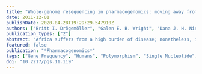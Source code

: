 ```yaml
---
title: "Whole-genome resequencing in pharmacogenomics: moving away from past disparities to globally representative applications"
date: 2011-12-01
publishDate: 2020-04-28T19:29:29.547910Z
authors: ["Britt I. Drögemöller", "Galen E. B. Wright", "Dana J. H. Niehaus", "Robin A. Emsley", "Louise Warnich"]
publication_types: ["2"]
abstract: "Africa suffers from a high burden of disease; nonetheless, it has been one of the most under-represented continents with regard to genomic research. It can be argued that this disproportionate research is related to the fact that the genome architecture of African individuals is poorly suited to SNP-based genome-wide association studies, given existing genotyping platforms. However, this argument is no longer plausible with the arrival of next-generation sequencing technologies, which allow for the analysis of entire genomes. Using pharmacogenes to critically examine the merit of next-generation sequencing technologies in pharmacogenomics, we found a substantial amount of novel/uncharacterized variation, which was predicted to alter protein function. This variation was predominantly observed in African individuals, emphasizing the benefit of next-generation sequencing technologies specifically for these individuals. We also observed an improvement in the reliability of sequencing technologies in a relatively short time. Therefore, as sequencing technologies develop and decrease in cost, the ability to reliably detect variation will improve and these technologies will begin to replace other less comprehensive genotyping assays."
featured: false
publication: "*Pharmacogenomics*"
tags: ["Gene Frequency", "Humans", "Polymorphism", "Single Nucleotide", "Genome", "Human", "Pharmacogenetics", "High-Throughput Nucleotide Sequencing", "African Continental Ancestry Group", "Population"]
doi: "10.2217/pgs.11.119"
---
```


